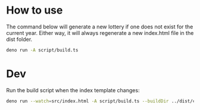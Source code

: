 # How to use

The command below will generate a new lottery if one does not exist for the
current year. Either way, it will always regenerate a new index.html file in the
dist folder.

```sh
deno run -A script/build.ts
```

# Dev

Run the build script when the index template changes:

```sh
deno run --watch=src/index.html -A script/build.ts --buildDir ../dist/christmas/
```
